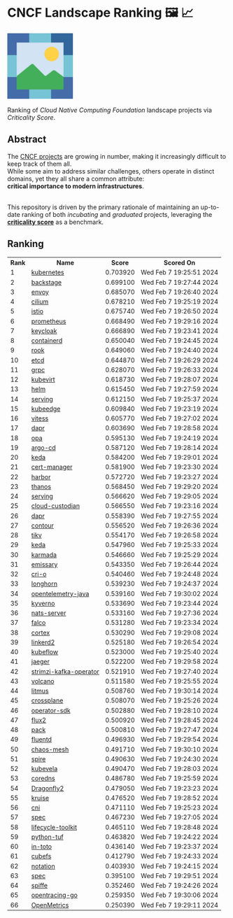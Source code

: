 # CNCF Landscape Ranking 🖼 📈
<img src="images/lndscp.jpg" alt="cncf" height="150" width="150">  


<br/>

Ranking of *Cloud Native Computing Foundation* landscape projects via *Criticality Score*.  


## Abstract
The [CNCF projects](https://github.com/cncf/landscape) are growing in number, making it increasingly difficult to keep track of them all.  
While some aim to address similar challenges, others operate in distinct domains, yet they all share a common attribute:  
**critical importance to modern infrastructures**.  
<br/>

This repository is driven by the primary rationale of maintaining an up-to-date ranking of both *incubating* and *graduated* projects, leveraging the [**criticality score**](https://github.com/ossf/criticality_score) as a benchmark.  



## Ranking
<table><tr><th>Rank</th><th>Name</th><th>Score</th><th>Scored On</th></tr><tr><td>1</td><td><a href="https://github.com/kubernetes/kubernetes">kubernetes</a></td><td>0.703920</td><td>Wed Feb  7 19:25:51 2024</td></tr><tr><td>2</td><td><a href="https://github.com/backstage/backstage">backstage</a></td><td>0.699100</td><td>Wed Feb  7 19:27:44 2024</td></tr><tr><td>3</td><td><a href="https://github.com/envoyproxy/envoy">envoy</a></td><td>0.685070</td><td>Wed Feb  7 19:26:40 2024</td></tr><tr><td>4</td><td><a href="https://github.com/cilium/cilium">cilium</a></td><td>0.678210</td><td>Wed Feb  7 19:25:19 2024</td></tr><tr><td>5</td><td><a href="https://github.com/istio/istio">istio</a></td><td>0.675740</td><td>Wed Feb  7 19:26:50 2024</td></tr><tr><td>6</td><td><a href="https://github.com/prometheus/prometheus">prometheus</a></td><td>0.668490</td><td>Wed Feb  7 19:29:16 2024</td></tr><tr><td>7</td><td><a href="https://github.com/keycloak/keycloak">keycloak</a></td><td>0.666890</td><td>Wed Feb  7 19:23:41 2024</td></tr><tr><td>8</td><td><a href="https://github.com/containerd/containerd">containerd</a></td><td>0.650040</td><td>Wed Feb  7 19:24:45 2024</td></tr><tr><td>9</td><td><a href="https://github.com/rook/rook">rook</a></td><td>0.649060</td><td>Wed Feb  7 19:24:40 2024</td></tr><tr><td>10</td><td><a href="https://github.com/etcd-io/etcd">etcd</a></td><td>0.644870</td><td>Wed Feb  7 19:26:29 2024</td></tr><tr><td>11</td><td><a href="https://github.com/grpc/grpc">grpc</a></td><td>0.628070</td><td>Wed Feb  7 19:26:33 2024</td></tr><tr><td>12</td><td><a href="https://github.com/kubevirt/kubevirt">kubevirt</a></td><td>0.618730</td><td>Wed Feb  7 19:28:07 2024</td></tr><tr><td>13</td><td><a href="https://github.com/helm/helm">helm</a></td><td>0.615450</td><td>Wed Feb  7 19:27:59 2024</td></tr><tr><td>14</td><td><a href="https://github.com/knative/serving">serving</a></td><td>0.612150</td><td>Wed Feb  7 19:25:37 2024</td></tr><tr><td>15</td><td><a href="https://github.com/kubeedge/kubeedge">kubeedge</a></td><td>0.609840</td><td>Wed Feb  7 19:23:19 2024</td></tr><tr><td>16</td><td><a href="https://github.com/vitessio/vitess">vitess</a></td><td>0.605770</td><td>Wed Feb  7 19:27:02 2024</td></tr><tr><td>17</td><td><a href="https://github.com/dapr/dapr">dapr</a></td><td>0.603690</td><td>Wed Feb  7 19:28:58 2024</td></tr><tr><td>18</td><td><a href="https://github.com/open-policy-agent/opa">opa</a></td><td>0.595130</td><td>Wed Feb  7 19:24:19 2024</td></tr><tr><td>19</td><td><a href="https://github.com/argoproj/argo-cd">argo-cd</a></td><td>0.587120</td><td>Wed Feb  7 19:28:14 2024</td></tr><tr><td>20</td><td><a href="https://github.com/kedacore/keda">keda</a></td><td>0.584200</td><td>Wed Feb  7 19:29:01 2024</td></tr><tr><td>21</td><td><a href="https://github.com/cert-manager/cert-manager">cert-manager</a></td><td>0.581900</td><td>Wed Feb  7 19:23:30 2024</td></tr><tr><td>22</td><td><a href="https://github.com/goharbor/harbor">harbor</a></td><td>0.572720</td><td>Wed Feb  7 19:23:27 2024</td></tr><tr><td>23</td><td><a href="https://github.com/thanos-io/thanos">thanos</a></td><td>0.568450</td><td>Wed Feb  7 19:29:20 2024</td></tr><tr><td>24</td><td><a href="https://github.com/knative/serving">serving</a></td><td>0.566620</td><td>Wed Feb  7 19:29:05 2024</td></tr><tr><td>25</td><td><a href="https://github.com/cloud-custodian/cloud-custodian">cloud-custodian</a></td><td>0.566550</td><td>Wed Feb  7 19:23:16 2024</td></tr><tr><td>26</td><td><a href="https://github.com/dapr/dapr">dapr</a></td><td>0.558390</td><td>Wed Feb  7 19:27:55 2024</td></tr><tr><td>27</td><td><a href="https://github.com/projectcontour/contour">contour</a></td><td>0.556520</td><td>Wed Feb  7 19:26:36 2024</td></tr><tr><td>28</td><td><a href="https://github.com/tikv/tikv">tikv</a></td><td>0.554170</td><td>Wed Feb  7 19:26:58 2024</td></tr><tr><td>29</td><td><a href="https://github.com/kedacore/keda">keda</a></td><td>0.547960</td><td>Wed Feb  7 19:25:33 2024</td></tr><tr><td>30</td><td><a href="https://github.com/karmada-io/karmada">karmada</a></td><td>0.546660</td><td>Wed Feb  7 19:25:29 2024</td></tr><tr><td>31</td><td><a href="https://github.com/emissary-ingress/emissary">emissary</a></td><td>0.543350</td><td>Wed Feb  7 19:26:44 2024</td></tr><tr><td>32</td><td><a href="https://github.com/cri-o/cri-o">cri-o</a></td><td>0.540460</td><td>Wed Feb  7 19:24:48 2024</td></tr><tr><td>33</td><td><a href="https://github.com/longhorn/longhorn">longhorn</a></td><td>0.539230</td><td>Wed Feb  7 19:24:37 2024</td></tr><tr><td>34</td><td><a href="https://github.com/open-telemetry/opentelemetry-java">opentelemetry-java</a></td><td>0.539160</td><td>Wed Feb  7 19:30:02 2024</td></tr><tr><td>35</td><td><a href="https://github.com/kyverno/kyverno">kyverno</a></td><td>0.533690</td><td>Wed Feb  7 19:23:44 2024</td></tr><tr><td>36</td><td><a href="https://github.com/nats-io/nats-server">nats-server</a></td><td>0.533160</td><td>Wed Feb  7 19:27:36 2024</td></tr><tr><td>37</td><td><a href="https://github.com/falcosecurity/falco">falco</a></td><td>0.531280</td><td>Wed Feb  7 19:23:34 2024</td></tr><tr><td>38</td><td><a href="https://github.com/cortexproject/cortex">cortex</a></td><td>0.530290</td><td>Wed Feb  7 19:29:08 2024</td></tr><tr><td>39</td><td><a href="https://github.com/linkerd/linkerd2">linkerd2</a></td><td>0.525180</td><td>Wed Feb  7 19:26:54 2024</td></tr><tr><td>40</td><td><a href="https://github.com/kubeflow/kubeflow">kubeflow</a></td><td>0.523000</td><td>Wed Feb  7 19:25:40 2024</td></tr><tr><td>41</td><td><a href="https://github.com/jaegertracing/jaeger">jaeger</a></td><td>0.522200</td><td>Wed Feb  7 19:29:58 2024</td></tr><tr><td>42</td><td><a href="https://github.com/strimzi/strimzi-kafka-operator">strimzi-kafka-operator</a></td><td>0.521910</td><td>Wed Feb  7 19:27:40 2024</td></tr><tr><td>43</td><td><a href="https://github.com/volcano-sh/volcano">volcano</a></td><td>0.511580</td><td>Wed Feb  7 19:25:55 2024</td></tr><tr><td>44</td><td><a href="https://github.com/litmuschaos/litmus">litmus</a></td><td>0.508760</td><td>Wed Feb  7 19:30:14 2024</td></tr><tr><td>45</td><td><a href="https://github.com/crossplane/crossplane">crossplane</a></td><td>0.508070</td><td>Wed Feb  7 19:25:26 2024</td></tr><tr><td>46</td><td><a href="https://github.com/operator-framework/operator-sdk">operator-sdk</a></td><td>0.502880</td><td>Wed Feb  7 19:28:10 2024</td></tr><tr><td>47</td><td><a href="https://github.com/fluxcd/flux2">flux2</a></td><td>0.500920</td><td>Wed Feb  7 19:28:45 2024</td></tr><tr><td>48</td><td><a href="https://github.com/buildpacks/pack">pack</a></td><td>0.500810</td><td>Wed Feb  7 19:27:47 2024</td></tr><tr><td>49</td><td><a href="https://github.com/fluent/fluentd">fluentd</a></td><td>0.496930</td><td>Wed Feb  7 19:29:54 2024</td></tr><tr><td>50</td><td><a href="https://github.com/chaos-mesh/chaos-mesh">chaos-mesh</a></td><td>0.491710</td><td>Wed Feb  7 19:30:10 2024</td></tr><tr><td>51</td><td><a href="https://github.com/spiffe/spire">spire</a></td><td>0.490630</td><td>Wed Feb  7 19:24:30 2024</td></tr><tr><td>52</td><td><a href="https://github.com/kubevela/kubevela">kubevela</a></td><td>0.490470</td><td>Wed Feb  7 19:28:03 2024</td></tr><tr><td>53</td><td><a href="https://github.com/coredns/coredns">coredns</a></td><td>0.486780</td><td>Wed Feb  7 19:25:59 2024</td></tr><tr><td>54</td><td><a href="https://github.com/dragonflyoss/Dragonfly2">Dragonfly2</a></td><td>0.479050</td><td>Wed Feb  7 19:23:23 2024</td></tr><tr><td>55</td><td><a href="https://github.com/openkruise/kruise">kruise</a></td><td>0.476520</td><td>Wed Feb  7 19:28:52 2024</td></tr><tr><td>56</td><td><a href="https://github.com/containernetworking/cni">cni</a></td><td>0.471110</td><td>Wed Feb  7 19:25:23 2024</td></tr><tr><td>57</td><td><a href="https://github.com/cloudevents/spec">spec</a></td><td>0.467230</td><td>Wed Feb  7 19:27:05 2024</td></tr><tr><td>58</td><td><a href="https://github.com/keptn/lifecycle-toolkit">lifecycle-toolkit</a></td><td>0.465110</td><td>Wed Feb  7 19:28:48 2024</td></tr><tr><td>59</td><td><a href="https://github.com/theupdateframework/python-tuf">python-tuf</a></td><td>0.463820</td><td>Wed Feb  7 19:24:22 2024</td></tr><tr><td>60</td><td><a href="https://github.com/in-toto/in-toto">in-toto</a></td><td>0.436140</td><td>Wed Feb  7 19:23:37 2024</td></tr><tr><td>61</td><td><a href="https://github.com/cubeFS/cubefs">cubefs</a></td><td>0.412790</td><td>Wed Feb  7 19:24:33 2024</td></tr><tr><td>62</td><td><a href="https://github.com/notaryproject/notation">notation</a></td><td>0.403930</td><td>Wed Feb  7 19:24:15 2024</td></tr><tr><td>63</td><td><a href="https://github.com/open-feature/spec">spec</a></td><td>0.395100</td><td>Wed Feb  7 19:29:51 2024</td></tr><tr><td>64</td><td><a href="https://github.com/spiffe/spiffe">spiffe</a></td><td>0.352460</td><td>Wed Feb  7 19:24:26 2024</td></tr><tr><td>65</td><td><a href="https://github.com/opentracing/opentracing-go">opentracing-go</a></td><td>0.259350</td><td>Wed Feb  7 19:30:06 2024</td></tr><tr><td>66</td><td><a href="https://github.com/OpenObservability/OpenMetrics">OpenMetrics</a></td><td>0.250390</td><td>Wed Feb  7 19:29:11 2024</td></tr></table>